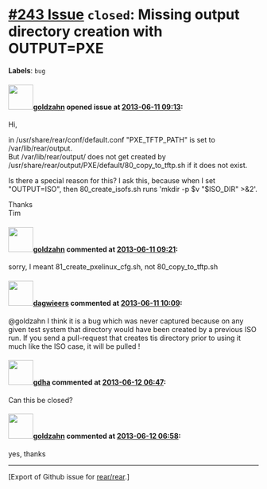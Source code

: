 [\#243 Issue](https://github.com/rear/rear/issues/243) `closed`: Missing output directory creation with OUTPUT=PXE
==================================================================================================================

**Labels**: `bug`

#### <img src="https://avatars.githubusercontent.com/u/4539656?u=a3c7ffeb3baa5018ad42ad1bd4d09119f09c0e0b&v=4" width="50">[goldzahn](https://github.com/goldzahn) opened issue at [2013-06-11 09:13](https://github.com/rear/rear/issues/243):

Hi,

in /usr/share/rear/conf/default.conf "PXE\_TFTP\_PATH" is set to
/var/lib/rear/output.  
But /var/lib/rear/output/ does not get created by
/usr/share/rear/output/PXE/default/80\_copy\_to\_tftp.sh if it does not
exist.

Is there a special reason for this? I ask this, because when I set
"OUTPUT=ISO", then 80\_create\_isofs.sh runs 'mkdir -p $v "$ISO\_DIR"
&gt;&2'.

Thanks  
Tim

#### <img src="https://avatars.githubusercontent.com/u/4539656?u=a3c7ffeb3baa5018ad42ad1bd4d09119f09c0e0b&v=4" width="50">[goldzahn](https://github.com/goldzahn) commented at [2013-06-11 09:21](https://github.com/rear/rear/issues/243#issuecomment-19250683):

sorry, I meant 81\_create\_pxelinux\_cfg.sh, not 80\_copy\_to\_tftp.sh

#### <img src="https://avatars.githubusercontent.com/u/388198?u=0732dee3fe5002278cfbf40359ec431bdcf5f06c&v=4" width="50">[dagwieers](https://github.com/dagwieers) commented at [2013-06-11 10:09](https://github.com/rear/rear/issues/243#issuecomment-19252684):

@goldzahn I think it is a bug which was never captured because on any
given test system that directory would have been created by a previous
ISO run. If you send a pull-request that creates tis directory prior to
using it much like the ISO case, it will be pulled !

#### <img src="https://avatars.githubusercontent.com/u/888633?u=cdaeb31efcc0048d3619651aa18dd4b76e636b21&v=4" width="50">[gdha](https://github.com/gdha) commented at [2013-06-12 06:47](https://github.com/rear/rear/issues/243#issuecomment-19309282):

Can this be closed?

#### <img src="https://avatars.githubusercontent.com/u/4539656?u=a3c7ffeb3baa5018ad42ad1bd4d09119f09c0e0b&v=4" width="50">[goldzahn](https://github.com/goldzahn) commented at [2013-06-12 06:58](https://github.com/rear/rear/issues/243#issuecomment-19309599):

yes, thanks

------------------------------------------------------------------------

\[Export of Github issue for
[rear/rear](https://github.com/rear/rear).\]
